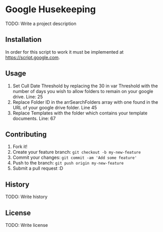 # Google Husekeeping

TODO: Write a project description

## Installation

In order for this script to work it must be implemented at https://script.google.com.

## Usage

1. Set Cull Date Threshold by replacing the 30 in var Threshold with the number of days you wish to allow folders to remain on your google drive. Line: 25
2. Replace Folder ID in the arrSearchFolders array with one found in the URL of your google drive folder. Line 45
3. Replace Templates with the folder which contains your template documents. Line: 67

## Contributing

1. Fork it!
2. Create your feature branch: `git checkout -b my-new-feature`
3. Commit your changes: `git commit -am 'Add some feature'`
4. Push to the branch: `git push origin my-new-feature`
5. Submit a pull request :D

## History

TODO: Write history

## License

TODO: Write license